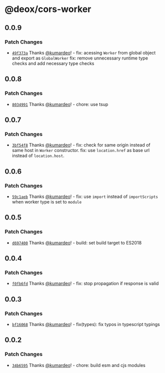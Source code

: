 # @deox/cors-worker

## 0.0.9

### Patch Changes

- [`49f373a`](https://github.com/kumardeo/deox/commit/49f373a9f1afb4bf53e0f8089a9573afe32d25e0) Thanks [@kumardeo](https://github.com/kumardeo)! - fix: acessing `Worker` from global object and export as `GlobalWorker`
  fix: remove unnecessary runtime type checks and add necessary type checks

## 0.0.8

### Patch Changes

- [`8034991`](https://github.com/kumardeo/deox/commit/80349919722aef5c9dfffc30a603b0c7fe40f0e7) Thanks [@kumardeo](https://github.com/kumardeo)! - chore: use tsup

## 0.0.7

### Patch Changes

- [`3bf54f8`](https://github.com/kumardeo/deox/commit/3bf54f8bc792794b38161cd996206841b7309b3b) Thanks [@kumardeo](https://github.com/kumardeo)! - fix: check for same origin instead of same host in `Worker` constructor.
  fix: use `location.href` as base url instead of `location.host`.

## 0.0.6

### Patch Changes

- [`59c1aeb`](https://github.com/kumardeo/deox/commit/59c1aeb737d9bef8c678e264e03c164a5bf13c74) Thanks [@kumardeo](https://github.com/kumardeo)! - fix: use `import` instead of `importScripts` when worker type is set to `module`

## 0.0.5

### Patch Changes

- [`d697400`](https://github.com/kumardeo/deox/commit/d6974000a60343cb097d59f39e7fb35e4709d3b3) Thanks [@kumardeo](https://github.com/kumardeo)! - build: set build target to ES2018

## 0.0.4

### Patch Changes

- [`f0fb6fd`](https://github.com/kumardeo/deox/commit/f0fb6fd20e93f136e0c333807122fce5f17ae54b) Thanks [@kumardeo](https://github.com/kumardeo)! - fix: stop propagation if response is valid

## 0.0.3

### Patch Changes

- [`bf16068`](https://github.com/kumardeo/deox/commit/bf160682ae45a92dc7285685c84ce07c10a11cfa) Thanks [@kumardeo](https://github.com/kumardeo)! - fix(types): fix typos in typescript typings

## 0.0.2

### Patch Changes

- [`34b6595`](https://github.com/kumardeo/deox/commit/34b6595444edcb170af317099324b68869562d26) Thanks [@kumardeo](https://github.com/kumardeo)! - chore: build esm and cjs modules

